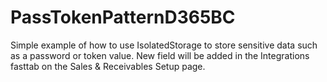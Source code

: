 # PassTokenPatternD365BC
Simple example of how to use IsolatedStorage to store sensitive data such as a password or token value. New field will be added in the Integrations fasttab on the Sales &amp; Receivables Setup page.
